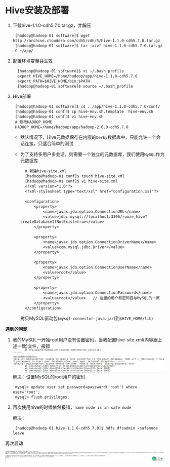 # Hive安装及部署

1. 下载hive-1.1.0-cdh5.7.0.tar.gz，并解压

		[hadoop@hadoop-01 software]$ wget http://archive.cloudera.com/cdh5/cdh/5/hive-1.1.0-cdh5.7.0.tar.gz
		[hadoop@hadoop-01 software]$ tar -xzvf hive-1.1.0-cdh5.7.0.tar.gz -C ~/app/
		
2. 配置环境变量并生效

		 [hadoop@hadoop-01 software]$ vi ~/.bash_profile
		 export HIVE_HOME=/home/hadoop/app/hive-1.1.0-cdh5.7.0
		 export PATH=$HIVE_HOME/bin:$PATH
		 [hadoop@hadoop-01 software]$ source ~/.bash_profile
		 
3. Hive部署
		
		[hadoop@hadoop-01 software]$ cd ../app/hive-1.1.0-cdh5.7.0/conf/
		[hadoop@hadoop-01 conf]$ cp hive-env.sh.template  hive-env.sh
		[hadoop@hadoop-01 conf]$ vi hive-env.sh
		# 修改HADOOP_HOME
		HADOOP_HOME=/home/hadoop/app/hadoop-2.6.0-cdh5.7.0
		
	- 默认情况下，Hive元数据保存在内嵌的`Derby`数据库中，只能允许一个会话连接，只适合简单的测试
	- 为了支持多用户多会话，则需要一个独立的元数据库，我们使用`MySQL`作为元数据库
	
			# 新建hive-site.xml
			[hadoop@hadoop-01 conf]$ touch hive-site.xml
			[hadoop@hadoop-01 conf]$ vi hive-site.xml
			<?xml version="1.0"?>
			<?xml-stylesheet type="text/xsl" href="configuration.xsl"?>
			 
			<configuration>   
			    <property>
			        <name>javax.jdo.option.ConnectionURL</name>
			        <value>jdbc:mysql://localhost:3306/ruoze_hive?createDatabaseIfNotExist=true</value>
			    </property>
			 
			    <property>
			        <name>javax.jdo.option.ConnectionDriverName</name>
			        <value>com.mysql.jdbc.Driver</value>
			    </property>
			 
			    <property>
			        <name>javax.jdo.option.ConnectionUserName</name>
			        <value>root</value>
			    </property>
			 
			    <property>
			        <name>javax.jdo.option.ConnectionPassword</name>
			        <value>root</value>   // 这里的用户和密码要与MySQL的一直
			    </property>
			</configuration>
			
		拷贝MySQL驱动包(`mysql-connector-java.jar`)到`$HIVE_HOME/lib/`
		
		
**遇到的问题**

1. 我的MySQL一开始root用户没有设置密码，当我配置hive-site.xml(内容跟上述一致)文件，报错
![error](./pic/hive_error1.png)
解决：设置MySQL的root用户的密码

		mysql> update user set password=password('root') where user='root';
		mysql> flush privileges;
		
2. 再次使用hive的时候依然报错，`name node is in safe mode`

	解决：
		
		[hadoop@hadoop-01 hive-1.1.0-cdh5.7.0]$ hdfs dfsadmin -safemode leave
		
再次启动
	
![pic](./pic/hive_run.png)
	
		
	









		

		